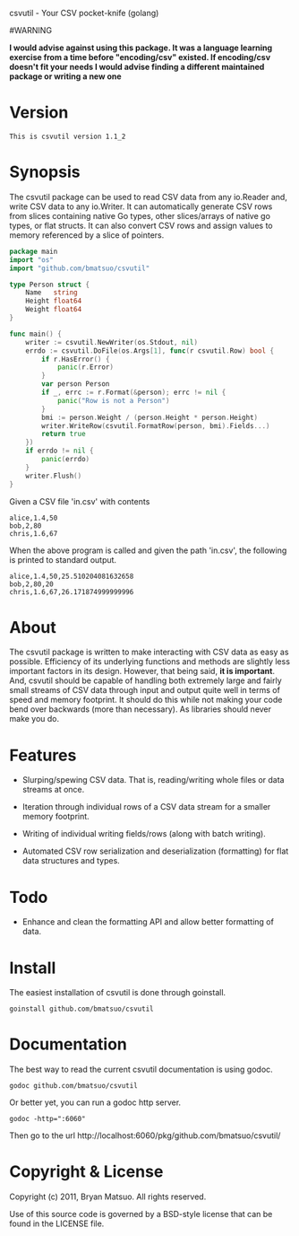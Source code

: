 csvutil - Your CSV pocket-knife (golang)

#WARNING

**I would advise against using this package. It was a language learning 
exercise from a time before "encoding/csv" existed. If encoding/csv doesn't fit your needs I would advise finding a different maintained package or writing a new one**

Version
=======

    This is csvutil version 1.1_2

Synopsis
========

The csvutil package can be used to read CSV data from any io.Reader and,
write CSV data to any io.Writer. It can automatically generate CSV rows
from slices containing native Go types, other slices/arrays of native go
types, or flat structs. It can also convert CSV rows and assign values to
memory referenced by a slice of pointers.

```go
package main
import "os"
import "github.com/bmatsuo/csvutil"

type Person struct {
    Name   string
    Height float64
    Weight float64
}

func main() {
    writer := csvutil.NewWriter(os.Stdout, nil)
    errdo := csvutil.DoFile(os.Args[1], func(r csvutil.Row) bool {
        if r.HasError() {
            panic(r.Error)
        }
        var person Person
        if _, errc := r.Format(&person); errc != nil {
            panic("Row is not a Person")
        }
        bmi := person.Weight / (person.Height * person.Height)
        writer.WriteRow(csvutil.FormatRow(person, bmi).Fields...)
        return true
    })
    if errdo != nil {
        panic(errdo)
    }
    writer.Flush()
}
```

Given a CSV file 'in.csv' with contents

```
alice,1.4,50
bob,2,80
chris,1.6,67
```

When the above program is called and given the path 'in.csv', the following
is printed to standard output.

```
alice,1.4,50,25.510204081632658
bob,2,80,20
chris,1.6,67,26.171874999999996
```

About
=====

The csvutil package is written to make interacting with CSV data as easy
as possible. Efficiency of its underlying functions and methods are
slightly less important factors in its design. However, that being said,
**it is important**. And, csvutil should be capable of handling both
extremely large and fairly small streams of CSV data through input and
output quite well in terms of speed and memory footprint. It should do
this while not making your code bend over backwards (more than necessary).
As libraries should never make you do.

Features
========

* Slurping/spewing CSV data. That is, reading/writing whole files or data
streams at once.

* Iteration through individual rows of a CSV data stream for a smaller
memory footprint.

* Writing of individual writing fields/rows (along with batch writing).

* Automated CSV row serialization and deserialization (formatting) for flat
data structures and types.

Todo
====

* Enhance and clean the formatting API and allow better formatting of data.

Install
=======

The easiest installation of csvutil is done through goinstall.

    goinstall github.com/bmatsuo/csvutil

Documentation
=============

The best way to read the current csvutil documentation is using
godoc.

    godoc github.com/bmatsuo/csvutil

Or better yet, you can run a godoc http server.

    godoc -http=":6060"

Then go to the url http://localhost:6060/pkg/github.com/bmatsuo/csvutil/

Copyright & License
===================

Copyright (c) 2011, Bryan Matsuo.
All rights reserved.

Use of this source code is governed by a BSD-style license that can be
found in the LICENSE file.
